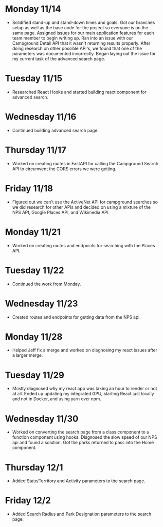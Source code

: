 # Monday 11/14

* Solidified stand-up and stand-down times and goals. Got our branches setup as well as the base code for the project so everyone is on the same page. Assigned issues for our main application features for each team member to begin writing up. Ran into an issue with our Campground Detail API that it wasn't returning results properly. After doing research on other possible API's, we found that one of the parameters was documented incorrectly. Began laying out the issue for my current task of the advanced search page.

# Tuesday 11/15

* Researched React Hooks and started building react component for advanced search.

# Wednesday 11/16

* Continued building advanced search page.

# Thursday 11/17

* Worked on creating routes in FastAPI for calling the Campground Search API to circumvent the CORS errors we were getting.

# Friday 11/18

* Figured out we can't use the ActiveNet API for campground searches so we did research for other APIs and decided on using a mixture of the NPS API, Google Places API, and Wikimedia API.

# Monday 11/21

* Worked on creating routes and endpoints for searching with the Places API.

# Tuesday 11/22

* Continued the work from Monday.

# Wednesday 11/23

* Created routes and endpoints for getting data from the NPS api.

# Monday 11/28

* Helped Jeff fix a merge and worked on diagnosing my react issues after a larger merge.

# Tuesday 11/29

* Mostly diagnosed why my react app was taking an hour to render or not at all. Ended up updating my integrated GPU, starting React just locally and not in Docker, and using yarn over npm.

# Wednesday 11/30

* Worked on converting the search page from a class component to a function component using hooks. Diagnosed the slow speed of our NPS api and found a solution. Got the parks returned to pass into the Home component.

# Thursday 12/1

* Added State/Territory and Activity parameters to the search page.

# Friday 12/2

* Added Search Radius and Park Designation parameters to the search page.
